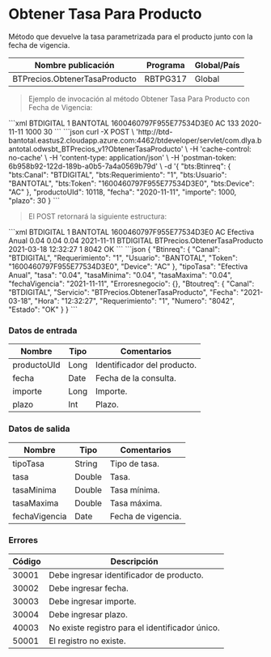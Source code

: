# Obtener Tasa Para Producto 

Método que devuelve la tasa parametrizada para el producto junto con la fecha de vigencia. 

Nombre publicación | Programa | Global/País 
--------- | ----------- | ----------- 
BTPrecios.ObtenerTasaProducto | RBTPG317 | Global 

> Ejemplo de invocación al método Obtener Tasa Para Producto con Fecha de Vigencia: 

<code-group> 
<code-block title="XML" active> 
```xml 
<soapenv:Envelope xmlns:soapenv="http://schemas.xmlsoap.org/soap/envelope/" xmlns:bts="http://uy.com.dlya.bantotal/BTSOA/"> 
   <soapenv:Header/> 
   <soapenv:Body> 
      <bts:BTPrecios.ObtenerTasaProducto> 
         <bts:Btinreq> 
            <bts:Canal>BTDIGITAL</bts:Canal> 
            <bts:Requerimiento>1</bts:Requerimiento> 
            <bts:Usuario>BANTOTAL</bts:Usuario> 
            <bts:Token>1600460797F955E77534D3E0</bts:Token> 
            <bts:Device>AC</bts:Device> 
         </bts:Btinreq> 
         <bts:productoUId>133</bts:productoUId> 
         <bts:fecha>2020-11-11</bts:fecha> 
         <bts:importe>1000</bts:importe> 
         <bts:plazo>30</bts:plazo> 
      </bts:BTPrecios.ObtenerTasaProducto> 
   </soapenv:Body> 
</soapenv:Envelope> 
``` 
</code-block> 

<code-block title="JSON"> 
```json 
curl -X POST \ 
  'http://btd-bantotal.eastus2.cloudapp.azure.com:4462/btdeveloper/servlet/com.dlya.bantotal.odwsbt_BTPrecios_v1?ObtenerTasaProducto' \ 
  -H 'cache-control: no-cache' \ 
  -H 'content-type: application/json' \ 
  -H 'postman-token: 6b958b92-122d-189b-a0b5-7a4a0569b79d' \ 
  -d '{ 
	"bts:Btinreq": { 
	  "bts:Canal": "BTDIGITAL", 
	  "bts:Requerimiento": "1", 
	  "bts:Usuario": "BANTOTAL", 
	  "bts:Token": "1600460797F955E77534D3E0", 
	  "bts:Device": "AC" 
	}, 
	"productoUId": 10118, 
	"fecha": "2020-11-11", 
	"importe": 1000, 
	"plazo": 30 
} 
``` 
</code-block> 
</code-group> 

> El POST retornará la siguiente estructura: 

<code-group> 
<code-block title="XML" active> 
```xml 
<SOAP-ENV:Envelope xmlns:SOAP-ENV="http://schemas.xmlsoap.org/soap/envelope/" xmlns:xsd="http://www.w3.org/2001/XMLSchema" xmlns:SOAP-ENC="http://schemas.xmlsoap.org/soap/encoding/" xmlns:xsi="http://www.w3.org/2001/XMLSchema-instance"> 
   <SOAP-ENV:Body> 
      <BTPrecios.ObtenerTasaProductoResponse xmlns="http://uy.com.dlya.bantotal/BTSOA/"> 
         <Btinreq> 
            <Canal>BTDIGITAL</Canal> 
            <Requerimiento>1</Requerimiento> 
            <Usuario>BANTOTAL</Usuario> 
            <Token>1600460797F955E77534D3E0</Token> 
            <Device>AC</Device> 
         </Btinreq> 
         <tipoTasa>Efectiva Anual</tipoTasa> 
         <tasa>0.04</tasa> 
         <tasaMinima>0.04</tasaMinima> 
         <tasaMaxima>0.04</tasaMaxima> 
		 <fechaVigencia>2021-11-11</fechaVigencia> 
         <Erroresnegocio></Erroresnegocio> 
         <Btoutreq> 
            <Canal>BTDIGITAL</Canal> 
            <Servicio>BTPrecios.ObtenerTasaProducto</Servicio> 
            <Fecha>2021-03-18</Fecha> 
            <Hora>12:32:27</Hora> 
            <Requerimiento>1</Requerimiento> 
            <Numero>8042</Numero> 
            <Estado>OK</Estado> 
         </Btoutreq> 
      </BTPrecios.ObtenerTasaProductoResponse> 
   </SOAP-ENV:Body> 
</SOAP-ENV:Envelope> 
``` 
</code-block> 

<code-block title="JSON"> 
```json 
{ 
	"Btinreq": { 
	  "Canal": "BTDIGITAL", 
	  "Requerimiento": "1", 
	  "Usuario": "BANTOTAL", 
	  "Token": "1600460797F955E77534D3E0", 
	  "Device": "AC" 
	}, 
	"tipoTasa": "Efectiva Anual", 
	"tasa": "0.04", 
	"tasaMinima": "0.04", 
	"tasaMaxima": "0.04", 
	"fechaVigencia": "2021-11-11", 
	"Erroresnegocio": {}, 
	"Btoutreq": { 
	  "Canal": "BTDIGITAL", 
	  "Servicio": "BTPrecios.ObtenerTasaProducto", 
	  "Fecha": "2021-03-18", 
	  "Hora": "12:32:27", 
	  "Requerimiento": "1", 
	  "Numero": "8042", 
	  "Estado": "OK" 
	} 
} 
``` 
</code-block> 
</code-group> 

### Datos de entrada 

Nombre | Tipo | Comentarios 
--------- | ----------- | ----------- 
productoUId | Long | Identificador del producto. 
fecha  | Date | Fecha de la consulta. 
importe  | Long | Importe. 
plazo  | Int | Plazo. 

### Datos de salida 

Nombre | Tipo | Comentarios 
--------- | ----------- | ----------- 
tipoTasa  | String | Tipo de tasa. 
tasa  | Double | Tasa. 
tasaMinima | Double | Tasa mínima. 
tasaMaxima | Double | Tasa máxima.  
fechaVigencia | Date | Fecha de vigencia. 

### Errores 

Código | Descripción 
--------- | ----------- 
30001 | Debe ingresar identificador de producto. 
30002 | Debe ingresar fecha. 
30003 | Debe ingresar importe. 
30004 | Debe ingresar plazo. 
40003 | No existe registro para el identificador único. 
50001 | El registro no existe. 


 
